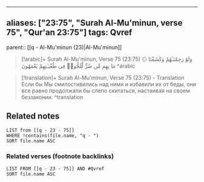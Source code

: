 
---
aliases: ["23:75", "Surah Al-Mu'minun, verse 75", "Qur'an 23:75"]
tags: Qvref
---

parent:: [[q - Al-Mu'minun (23)|Al-Mu'minun]]

> [!arabic]+ Surah Al-Mu'minun, Verse 75 (23:75)
> <span class="quran-arabic">۞ وَلَوْ رَحِمْنَـٰهُمْ وَكَشَفْنَا مَا بِهِم مِّن ضُرٍّ لَّلَجُّوا۟ فِى طُغْيَـٰنِهِمْ يَعْمَهُونَ</span>
^arabic

> [!translation]+ Surah Al-Mu'minun, Verse 75 (23:75) - Translation
> Если бы Мы смилостивились над ними и избавили их от беды, они все равно продолжали бы слепо скитаться, настаивая на своем беззаконии.
^translation



## Related notes
```dataview
LIST from [[q - 23 - 75]]
WHERE !contains(file.name, "q - ")
SORT file.name ASC
```

### Related verses (footnote backlinks)
```dataview
LIST FROM [[q - 23 - 75]] AND #Qvref
SORT file.name ASC
```

